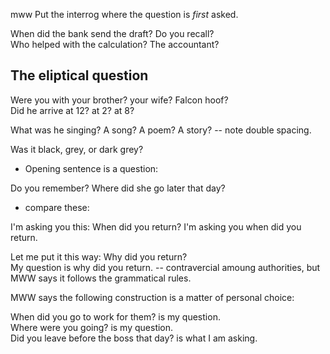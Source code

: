 ---
---

mww Put the interrog where the question is *first* asked.  

When did the bank send the draft? Do you recall?  
Who helped with the calculation? The accountant?  

## The eliptical question  
  
Were you with your brother? your wife? Falcon hoof?  
Did he arrive at 12? at 2? at 8?

What was he singing?  A song?  A poem?  A story?  -- note double spacing.  

Was it black, grey, or dark grey?  

* Opening sentence is a question:  

Do you remember? Where did she go later that day?  
 
* compare these:  

I'm asking you this: When did you return?
I'm asking you when did you return.  

Let me put it this way: Why did you return?  
My question is why did you return. -- contravercial amoung authorities, but MWW says it follows the grammatical rules.  


MWW says the following construction is a matter of personal choice:  

When did you go to work for them? is my question.  
Where were you going? is my question.  
Did you leave before the boss that day? is what I am asking.


